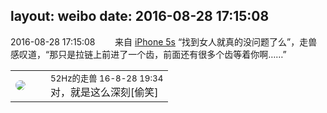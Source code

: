 layout: weibo
date: 2016-08-28 17:15:08
---
<meta name="referrer" content="no-referrer" />

2016-08-28 17:15:08  &nbsp;&nbsp;&nbsp;&nbsp;&nbsp;&nbsp; 来自 <a href="sinaweibo://customweibosource" rel="nofollow">iPhone 5s</a>
“找到女人就真的没问题了么”，走兽感叹道，“那只是拉链上前进了一个齿，前面还有很多个齿等着你啊……” ​​​

<table style="width: 100%;">
  <tr>
    <td style="width: 40px;"><img style="border-radius:50%" src="https://tva4.sinaimg.cn/crop.0.0.180.180.50/8beaf773jw1e8qgp5bmzyj2050050aa8.jpg?KID=imgbed,tva&Expires=1624465776&ssig=JN6sJ9odvy"></td>
    <td colspan="2"><small>52Hz的走兽 16-8-28 19:34</small><br/>对，就是这么深刻[偷笑]</td>
  </tr>
</table>
